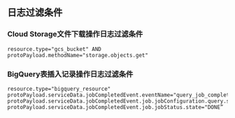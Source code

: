 ## 日志过滤条件
### Cloud Storage文件下载操作日志过滤条件
``` shell
resource.type="gcs_bucket" AND
protoPayload.methodName="storage.objects.get"
```

### BigQuery表插入记录操作日志过滤条件
``` shell
resource.type="bigquery_resource" 
protoPayload.serviceData.jobCompletedEvent.eventName="query_job_completed" 
protoPayload.serviceData.jobCompletedEvent.job.jobConfiguration.query.statementType="INSERT" 
protoPayload.serviceData.jobCompletedEvent.job.jobStatus.state="DONE”
```
